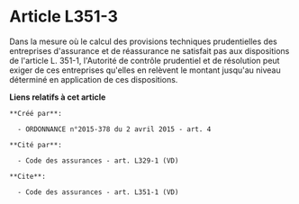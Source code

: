 # Article L351-3

Dans la mesure où le calcul des provisions techniques prudentielles des entreprises d'assurance et de réassurance ne
satisfait pas aux dispositions de l'article L. 351-1, l'Autorité de contrôle prudentiel et de résolution peut exiger de ces
entreprises qu'elles en relèvent le montant jusqu'au niveau déterminé en application de ces dispositions.

**Liens relatifs à cet article**

	**Créé par**:

	  - ORDONNANCE n°2015-378 du 2 avril 2015 - art. 4

	**Cité par**:

	  - Code des assurances - art. L329-1 (VD)

	**Cite**:

	  - Code des assurances - art. L351-1 (VD)
